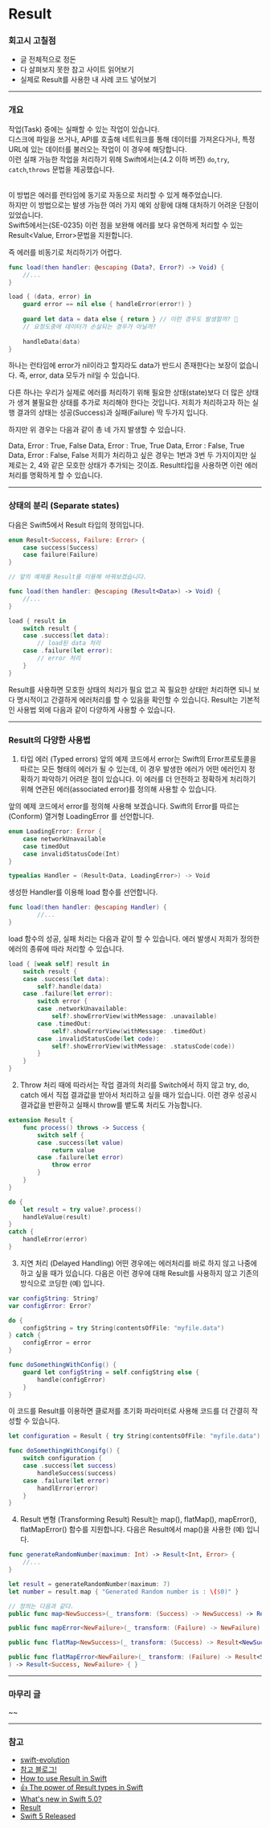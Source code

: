# Result
### 회고시 고칠점
- 글 전체적으로 정돈
- 다 살펴보지 못한 참고 사이트 읽어보기
- 실제로 Result를 사용한 내 사례 코드 넣어보기

***
### 개요
작업(Task) 중에는 실패할 수 있는 작업이 있습니다.   
디스크에 파일을 쓰거나, API를 호출해 네트워크를 통해 데이터를 가져온다거나, 특정 URL에 있는 데이터를 불러오는 작업이 이 경우에 해당합니다.    
이런 실패 가능한 작업을 처리하기 위해 Swift에서는(4.2 이하 버전) `do`,`try`, `catch`,`throws` 문법을 제공했습니다.   
<br>

이 방법은 에러를 런타임에 동기로 자동으로 처리할 수 있게 해주었습니다.    
하지만 이 방법으로는 발생 가능한 여러 가지 예외 상황에 대해 대처하기 어려운 단점이 있었습니다.   
Swift5에서는(SE-0235) 이런 점을 보완해 에러를 보다 유연하게 처리할 수 있는 Result<Value, Error>문법을 지원합니다.   

즉 에러를 비동기로 처리하기가 어렵다.

```swift
func load(then handler: @escaping (Data?, Error?) -> Void) {
    //...
}

load { (data, error) in
    guard error == nil else { handleError(error!) }
    
    guard let data = data else { return } // 이런 경우도 발생할까? 🤔
    // 요청도중에 데이터가 손실되는 경우가 아닐까?
    
    handleData(data)
}
```
하나는 런타임에 error가 nil이라고 할지라도 data가 반드시 존재한다는 보장이 없습니다. 즉, error, data 모두가 nil일 수 있습니다.

다른 하나는 우리가 실제로 에러를 처리하기 위해 필요한 상태(state)보다 더 많은 상태가 생겨 불필요한 상태를 추가로 처리해야 한다는 것입니다. 저희가 처리하고자 하는 실행 결과의 상태는 성공(Success)과 실패(Failure) 딱 두가지 입니다.

하지만 위 경우는 다음과 같이 총 네 가지 발생할 수 있습니다.

Data, Error : True, False
Data, Error : True, True
Data, Error : False, True
Data, Error : False, False
저희가 처리하고 싶은 경우는 1번과 3번 두 가지이지만 실제로는 2, 4와 같은 모호한 상태가 추가되는 것이죠. Result타입을 사용하면 이런 에러 처리를 명확하게 할 수 있습니다.

---
### 상태의 분리 (Separate states)
다음은 Swift5에서 Result 타입의 정의입니다.
```swift
enum Result<Success, Failure: Error> {
    case success(Success)
    case failure(Failure)
}

// 앞의 예제를 Result를 이용해 바꿔보겠습니다.

func load(then handler: @escaping (Result<Data>) -> Void) {
    //...
}

load { result in
    switch result {
    case .success(let data):
        // load된 data 처리
    case .failure(let error):
        // error 처리
    }
}
```
Result를 사용하면 모호한 상태의 처리가 필요 없고 꼭 필요한 상태만 처리하면 되니 보다 명시적이고 간결하게 에러처리를 할 수 있음을 확인할 수 있습니다. Result는 기본적인 사용법 외에 다음과 같이 다양하게 사용할 수 있습니다.



---

### Result의 다양한 사용법
1. 타입 에러 (Typed errors)
앞의 예제 코드에서 error는 Swift의 Error프로토콜을 따르는 모든 형태의 에러가 될 수 있는데, 이 경우 발생한 에러가 어떤 에러인지 정확하기 파악하기 어려운 점이 있습니다. 이 에러를 더 안전하고 정확하게 처리하기 위해 연관된 에러(associated error)를 정의해 사용할 수 있습니다.

앞의 예제 코드에서 error를 정의해 사용해 보겠습니다. Swift의 Error를 따르는(Conform) 열거형 LoadingError 를 선언합니다.
```swift
enum LoadingError: Error {
    case networkUnavailable
    case timedOut
    case invalidStatusCode(Int)
}

```
```swift
typealias Handler = (Result<Data, LoadingError>) -> Void
```
생성한 Handler를 이용해 load 함수를 선언합니다.

```swift
func load(then handler: @escaping Handler) {
        //...
}
```
load 함수의 성공, 실패 처리는 다음과 같이 할 수 있습니다. 에러 발생시 저희가 정의한 에러의 종류에 따라 처리할 수 있습니다.


```swift
load { [weak self] result in
    switch result {
    case .success(let data):
        self?.handle(data)
    case .failure(let error):
        switch error {
        case .networkUnavailable:
            self?.showErrorView(withMessage: .unavailable)
        case .timedOut:
            self?.showErrorView(withMessage: .timedOut)
        case .invalidStatusCode(let code):
            self?.showErrorView(withMessage: .statusCode(code))
        }
    }
}
```
2. Throw 처리
때에 따라서는 작업 결과의 처리를 Switch에서 하지 않고 try, do, catch 에서 직접 결과값을 받아서 처리하고 싶을 때가 있습니다. 이런 경우 성공시 결과값을 반환하고 실패시 throw를 뱉도록 처리도 가능합니다.

```swift
extension Result {
    func process() throws -> Success {
        switch self {
        case .success(let value)
            return value
        case .failure(let error)
            throw error
        }
    }
}

do {
    let result = try value?.process()
    handleValue(result)
}
catch {
    handleError(error)
}
```

3. 지연 처리 (Delayed Handling)
어떤 경우에는 에러처리를 바로 하지 않고 나중에 하고 싶을 때가 있습니다. 다음은 이런 경우에 대해 Result를 사용하지 않고 기존의 방식으로 코딩한 (예) 입니다.


```swift
var configString: String?
var configError: Error?

do {
    configString = try String(contentsOfFile: "myfile.data")
} catch {
    configError = error
}

func doSomethingWithConfig() {
    guard let configString = self.configString else {
        handle(configError)
    }
}
```
이 코드를 Result를 이용하면 클로저를 초기화 파라미터로 사용해 코드를 더 간결히 작성할 수 있습니다.

```swift
let configuration = Result { try String(contentsOfFile: "myfile.data") }

func doSomethingWithCongifg() {
    switch configuration {
    case .success(let success)
        handleSuccess(success)
    case .failure(let error)
        handlError(error)
    }
}
```
4. Result 변형 (Transforming Result)
Result는 map(), flatMap(), mapError(), flatMapError() 함수를 지원합니다. 다음은 Result에서 map()을 사용한 (예) 입니다.

```swift
func generateRandomNumber(maximum: Int) -> Result<Int, Error> {
    //...
}

let result = generateRandomNumber(maximum: 7)
let number = result.map { "Generated Random number is : \($0)" }

// 정의는 다음과 같다.
public func map<NewSuccess>(_ transform: (Success) -> NewSuccess) -> Result<NewSuccess, Failure> { }

public func mapError<NewFailure>(_ transform: (Failure) -> NewFailure) -> Result<Success, NewFailure> { }

public func flatMap<NewSuccess>(_ transform: (Success) -> Result<NewSuccess, Failure>) -> Result<NewSuccess, Failure> { }

public func flatMapError<NewFailure>(_ transform: (Failure) -> Result<Success, NewFailure>
) -> Result<Success, NewFailure> { }
```
***
### 마무리 글
~~

***
### 참고
- [swift-evolution](https://github.com/apple/swift-evolution/blob/master/proposals/0235-add-result.md)
- [참고 블로그!](https://jusung.github.io/Result-%ED%83%80%EC%9E%85/)
- [How to use Result in Swift](https://www.hackingwithswift.com/articles/161/how-to-use-result-in-swift)
- [👍 The power of Result types in Swift](https://www.swiftbysundell.com/articles/the-power-of-result-types-in-swift/)
- [What's new in Swift 5.0?](https://www.youtube.com/watch?v=_Iw4zf8gtqs)
- [Result](https://developer.apple.com/documentation/swift/result)
- [Swift 5 Released](https://swift.org/blog/swift-5-released/)



